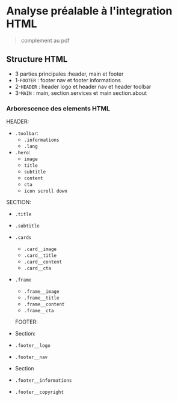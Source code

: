 # Analyse préalable à l'integration HTML

> complement au pdf

## Structure HTML

- 3 parties principales :header, main et footer
- 1-`FOOTER` : footer nav et footer informations
- 2-`HEADER` : header logo et header nav et header toolbar
- 3-`MAIN` : main, section.services et main section.about

### Arborescence des elements HTML

HEADER:

- `.toolbar`:
  - `.informations`
  - `.lang`
- `.hero`:
  - `image`
  - `title`
  - `subtitle`
  - `content`
  - `cta`
  - `icon scroll down`

SECTION:

- `.title`
- `.subtitle`
- `.cards`
  - `.card__image`
  - `.card__title`
  - `.card__content`
  - `.card__cta`
- `.frame`
  - `.frame__image`
  - `.frame__title`
  - `.frame__content`
  - `.frame__cta`

  FOOTER:

- Section:
- `.footer__logo`
- `.footer__nav`
- Section
- `.footer__informations`
- `.footer__copyright`

